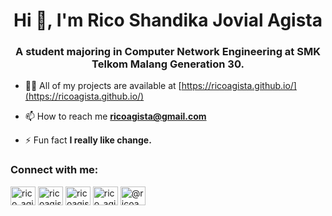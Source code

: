 <h1 align="center">Hi 👋, I'm Rico Shandika Jovial Agista</h1>
<h3 align="center">A student majoring in Computer Network Engineering at SMK Telkom Malang Generation 30.</h3>

- 👨‍💻 All of my projects are available at [https://ricoagista.github.io/](https://ricoagista.github.io/)

- 📫 How to reach me **ricoagista@gmail.com**

- ⚡ Fun fact **I really like change.**

<h3 align="left">Connect with me:</h3>
<p align="left">
<a href="https://twitter.com/rico_agista" target="blank"><img align="center" src="https://raw.githubusercontent.com/rahuldkjain/github-profile-readme-generator/master/src/images/icons/Social/twitter.svg" alt="rico_agista" height="30" width="40" /></a>
<a href="https://linkedin.com/in/ricoagista" target="blank"><img align="center" src="https://raw.githubusercontent.com/rahuldkjain/github-profile-readme-generator/master/src/images/icons/Social/linked-in-alt.svg" alt="ricoagista" height="30" width="40" /></a>
<a href="https://fb.com/ricoagistaasli" target="blank"><img align="center" src="https://raw.githubusercontent.com/rahuldkjain/github-profile-readme-generator/master/src/images/icons/Social/facebook.svg" alt="ricoagistaasli" height="30" width="40" /></a>
<a href="https://instagram.com/rico_agista" target="blank"><img align="center" src="https://raw.githubusercontent.com/rahuldkjain/github-profile-readme-generator/master/src/images/icons/Social/instagram.svg" alt="rico_agista" height="30" width="40" /></a>
<a href="https://medium.com/@ricoagista" target="blank"><img align="center" src="https://raw.githubusercontent.com/rahuldkjain/github-profile-readme-generator/master/src/images/icons/Social/medium.svg" alt="@ricoagista" height="30" width="40" /></a>
</p>
